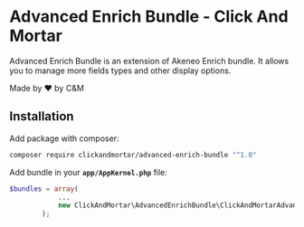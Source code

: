 # Advanced Enrich Bundle - Click And Mortar

Advanced Enrich Bundle is an extension of Akeneo Enrich bundle. It allows you to manage more fields types and other display options.

Made by :heart: by C&M

## Installation

Add package with composer:
```bash
composer require clickandmortar/advanced-enrich-bundle "^1.0"
```

Add bundle in your **`app/AppKernel.php`** file:
```php
$bundles = array(
            ...
            new ClickAndMortar\AdvancedEnrichBundle\ClickAndMortarAdvancedEnrichBundle(),
        );
```